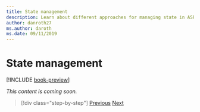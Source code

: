 ```yaml
---
title: State management
description: Learn about different approaches for managing state in ASP.NET Web Forms and Blazor.
author: danroth27
ms.author: daroth
ms.date: 09/11/2019
---
```

# State management

[!INCLUDE [book-preview](../../../includes/book-preview.md)]

*This content is coming soon.*

<!--
- View state
- Session state
- Local storage
- App state
-->

>[!div class="step-by-step"]
>[Previous](pages-routing-layouts.md)
>[Next](forms-validation.md)
